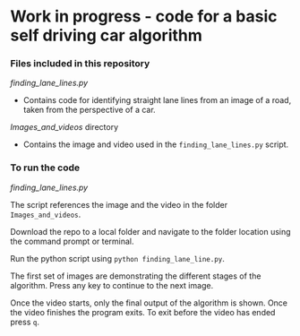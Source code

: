 # Work in progress - code for a basic self driving car algorithm

### Files included in this repository

*finding_lane_lines.py*
- Contains code for identifying straight lane lines from an image of a road, taken from the perspective of a car.

*Images_and_videos* directory
- Contains the image and video used in the `finding_lane_lines.py` script.

### To run the code

*finding_lane_lines.py*

The script references the image and the video in the folder `Images_and_videos`.

Download the repo to a local folder and navigate to the folder location using the command prompt or terminal. 

Run the python script using `python finding_lane_line.py`.

The first set of images are demonstrating the different stages of the algorithm. Press any key to continue to the next image.

Once the video starts, only the final output of the algorithm is shown. Once the video finishes the program exits. To exit before the video has ended press `q`.
